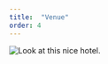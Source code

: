 ```yaml
---
title:  "Venue"
order: 4
---
```


<div class="row">
  <div class="col-md-6">
  <img class="img-responsive" style="float: left;" src="resources/Malta-stjulians-hotels-213.jpg">
  </div>
  <div class="col-md-6"><p>Look at this nice hotel.</p></div>
</div>
